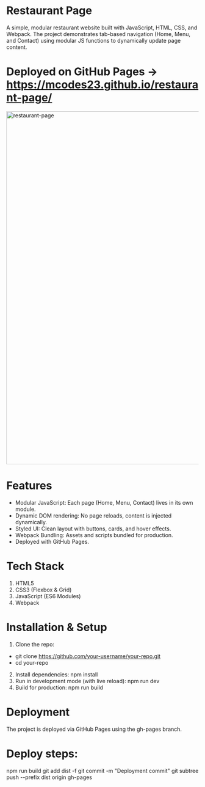 # Restaurant Page
A simple, modular restaurant website built with JavaScript, HTML, CSS, and Webpack. The project demonstrates tab-based navigation (Home, Menu, and Contact) using modular JS functions to dynamically update page content.

# Deployed on GitHub Pages -> https://mcodes23.github.io/restaurant-page/

<img width="1455" height="924" alt="restaurant-page" src="https://github.com/user-attachments/assets/47f4c727-97cc-485e-a74f-62e518399342" />

# Features
- Modular JavaScript: Each page (Home, Menu, Contact) lives in its own module.
- Dynamic DOM rendering: No page reloads, content is injected dynamically.
- Styled UI: Clean layout with buttons, cards, and hover effects.
- Webpack Bundling: Assets and scripts bundled for production.
- Deployed with GitHub Pages.

# Tech Stack
1. HTML5
2. CSS3 (Flexbox & Grid)
3. JavaScript (ES6 Modules)
4. Webpack

# Installation & Setup
1. Clone the repo:  
- git clone https://github.com/your-username/your-repo.git
- cd your-repo
2. Install dependencies:
npm install
3. Run in development mode (with live reload):
npm run dev
4. Build for production:
npm run build
# Deployment
The project is deployed via GitHub Pages using the gh-pages branch.
# Deploy steps:
npm run build
git add dist -f
git commit -m "Deployment commit"
git subtree push --prefix dist origin gh-pages

